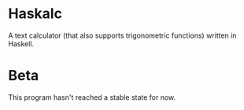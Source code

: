 # Haskalc
A text calculator (that also supports trigonometric functions) written in Haskell.

# Beta
This program hasn't reached a stable state for now.
